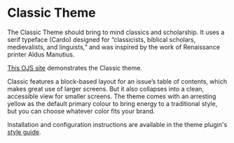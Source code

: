 # Classic Theme

The Classic Theme should bring to mind classics and scholarship. It uses a serif typeface (Cardo) designed for “classicists, biblical scholars, medievalists, and linguists,” and was inspired by the work of Renaissance printer Aldus Manutius. 

[This OJS site](https://demo.publicknowledgeproject.org/ojs3/demo/index.php/classic) demonstrates the Classic theme.

Classic features a block-based layout for an issue’s table of contents, which makes great use of larger screens. But it also collapses into a clean, accessible view for smaller screens. The theme comes with an arresting yellow as the default primary colour to bring energy to a traditional style, but you can choose whatever color fits your brand. 

Installation and configuration instructions are available in the theme plugin's [style guide](https://github.com/pkp/classic/blob/master/README.md).
